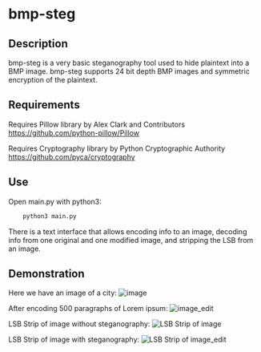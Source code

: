 # bmp-steg

## Description
bmp-steg is a very basic steganography tool used to hide plaintext into a BMP image.
bmp-steg supports 24 bit depth BMP images and symmetric encryption of the plaintext.

## Requirements
Requires Pillow library by Alex Clark and Contributors
https://github.com/python-pillow/Pillow

Requires Cryptography library by Python Cryptographic Authority
https://github.com/pyca/cryptography

## Use
Open main.py with python3:
```py
    python3 main.py
```
There is a text interface that allows encoding info to an image, decoding info from one original and one modified image, and stripping the LSB from an image.

## Demonstration
Here we have an image of a city:
![image](https://i.imgur.com/VtNXDMT.png)

After encoding 500 paragraphs of Lorem ipsum:
![image_edit](https://i.imgur.com/bsB8t3s.png)

LSB Strip of image without steganography:
![LSB Strip of image](https://i.imgur.com/XXvNzAG.png)

LSB Strip of image with steganography:
![LSB Strip of image_edit](https://i.imgur.com/EPQN8UY.png)
